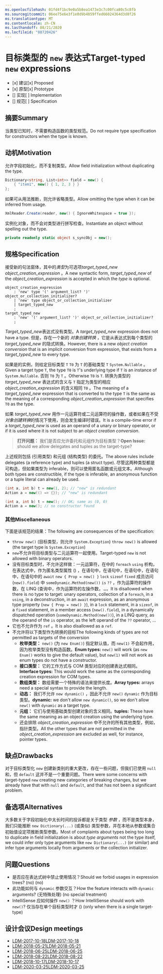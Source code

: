 ```yaml
---
ms.openlocfilehash: 01fd4f1bc9e0a5b8ea1473e3c7c00fca80c5c8fb
ms.sourcegitcommit: 06ee75e6e3f1e0d9b4859ffed66024364d3d8f26
ms.translationtype: MT
ms.contentlocale: zh-CN
ms.lasthandoff: 08/21/2020
ms.locfileid: "88720426"
---
```


# <a name="target-typed-new-expressions"></a><span data-ttu-id="3b7d7-101">目标类型的 `new` 表达式</span><span class="sxs-lookup"><span data-stu-id="3b7d7-101">Target-typed `new` expressions</span></span>

* <span data-ttu-id="3b7d7-102">[x] 建议</span><span class="sxs-lookup"><span data-stu-id="3b7d7-102">[x] Proposed</span></span>
* <span data-ttu-id="3b7d7-103">[x] 原型</span><span class="sxs-lookup"><span data-stu-id="3b7d7-103">[x] Prototype</span></span>
* <span data-ttu-id="3b7d7-104">[] 实现</span><span class="sxs-lookup"><span data-stu-id="3b7d7-104">[ ] Implementation</span></span>
* <span data-ttu-id="3b7d7-105">[] 规范</span><span class="sxs-lookup"><span data-stu-id="3b7d7-105">[ ] Specification</span></span>

## <a name="summary"></a><span data-ttu-id="3b7d7-106">摘要</span><span class="sxs-lookup"><span data-stu-id="3b7d7-106">Summary</span></span>
[summary]: #summary

<span data-ttu-id="3b7d7-107">当类型已知时，不需要构造函数的类型规范。</span><span class="sxs-lookup"><span data-stu-id="3b7d7-107">Do not require type specification for constructors when the type is known.</span></span> 

## <a name="motivation"></a><span data-ttu-id="3b7d7-108">动机</span><span class="sxs-lookup"><span data-stu-id="3b7d7-108">Motivation</span></span>
[motivation]: #motivation

<span data-ttu-id="3b7d7-109">允许字段初始化，而不复制类型。</span><span class="sxs-lookup"><span data-stu-id="3b7d7-109">Allow field initialization without duplicating the type.</span></span>
```cs
Dictionary<string, List<int>> field = new() {
    { "item1", new() { 1, 2, 3 } }
};
```

<span data-ttu-id="3b7d7-110">如果可从用法推断，则允许省略类型。</span><span class="sxs-lookup"><span data-stu-id="3b7d7-110">Allow omitting the type when it can be inferred from usage.</span></span>
```cs
XmlReader.Create(reader, new() { IgnoreWhitespace = true });
```

<span data-ttu-id="3b7d7-111">实例化对象，而不会对类型进行拼写检查。</span><span class="sxs-lookup"><span data-stu-id="3b7d7-111">Instantiate an object without spelling out the type.</span></span>
```cs
private readonly static object s_syncObj = new();
```

## <a name="specification"></a><span data-ttu-id="3b7d7-112">规格</span><span class="sxs-lookup"><span data-stu-id="3b7d7-112">Specification</span></span>
[design]: #detailed-design

<span data-ttu-id="3b7d7-113">接受新的句法窗体，其中的*类型*为可选项*target_typed_new* *object_creation_expression* 。</span><span class="sxs-lookup"><span data-stu-id="3b7d7-113">A new syntactic form, *target_typed_new* of the *object_creation_expression* is accepted in which the *type* is optional.</span></span>

```antlr
object_creation_expression
    : 'new' type '(' argument_list? ')' object_or_collection_initializer?
    | 'new' type object_or_collection_initializer
    | target_typed_new
    ;
target_typed_new
    : 'new' '(' argument_list? ')' object_or_collection_initializer?
    ;
```

<span data-ttu-id="3b7d7-114">*Target_typed_new*表达式没有类型。</span><span class="sxs-lookup"><span data-stu-id="3b7d7-114">A *target_typed_new* expression does not have a type.</span></span> <span data-ttu-id="3b7d7-115">但是，存在一个新的 *对象创建转换* ，它是从表达式到每个类型的 *target_typed_new* 的隐式转换。</span><span class="sxs-lookup"><span data-stu-id="3b7d7-115">However, there is a new *object creation conversion* that is an implicit conversion from expression, that exists from a *target_typed_new* to every type.</span></span>

<span data-ttu-id="3b7d7-116">如果是的实例，则给定目标类型 `T` `T0` 为 `T` 的基础类型 `T` `System.Nullable` 。</span><span class="sxs-lookup"><span data-stu-id="3b7d7-116">Given a target type `T`, the type `T0` is `T`'s underlying type if `T` is an instance of `System.Nullable`.</span></span> <span data-ttu-id="3b7d7-117">否则 `T0` 为 `T` 。</span><span class="sxs-lookup"><span data-stu-id="3b7d7-117">Otherwise `T0` is `T`.</span></span> <span data-ttu-id="3b7d7-118">转换为类型的 *target_typed_new* 表达式的含义与 `T` 指定为类型的相应 *object_creation_expression* 的含义相同 `T0` 。</span><span class="sxs-lookup"><span data-stu-id="3b7d7-118">The meaning of a *target_typed_new* expression that is converted to the type `T` is the same as the meaning of a corresponding *object_creation_expression* that specifies `T0` as the type.</span></span>

<span data-ttu-id="3b7d7-119">如果 *target_typed_new* 用作一元运算符或二元运算符的操作数，或者如果在不受 *对象创建转换*的情况下使用，则会发生编译时错误。</span><span class="sxs-lookup"><span data-stu-id="3b7d7-119">It is a compile-time error if a *target_typed_new* is used as an operand of a unary or binary operator, or if it is used where it is not subject to an *object creation conversion*.</span></span>

> <span data-ttu-id="3b7d7-120">**打开问题：** 我们是否应允许委托和元组作为目标类型？</span><span class="sxs-lookup"><span data-stu-id="3b7d7-120">**Open Issue:** should we allow delegates and tuples as the target-type?</span></span>

<span data-ttu-id="3b7d7-121">上述规则包括 (引用类型) 和元组 (结构类型) 的委托。</span><span class="sxs-lookup"><span data-stu-id="3b7d7-121">The above rules include delegates (a reference type) and tuples (a struct type).</span></span> <span data-ttu-id="3b7d7-122">尽管这两种类型都是可构造，但如果类型为 inferable，则可以使用匿名函数或元组文本。</span><span class="sxs-lookup"><span data-stu-id="3b7d7-122">Although both types are constructible, if the type is inferable, an anonymous function or a tuple literal can already be used.</span></span>
```cs
(int a, int b) t = new(1, 2); // "new" is redundant
Action a = new(() => {}); // "new" is redundant

(int a, int b) t = new(); // OK; same as (0, 0)
Action a = new(); // no constructor found
```

### <a name="miscellaneous"></a><span data-ttu-id="3b7d7-123">其他</span><span class="sxs-lookup"><span data-stu-id="3b7d7-123">Miscellaneous</span></span>

<span data-ttu-id="3b7d7-124">下面是该规范的结果：</span><span class="sxs-lookup"><span data-stu-id="3b7d7-124">The following are consequences of the specification:</span></span>

- <span data-ttu-id="3b7d7-125">`throw new()` (目标类型，则允许 `System.Exception`) </span><span class="sxs-lookup"><span data-stu-id="3b7d7-125">`throw new()` is allowed (the target type is `System.Exception`)</span></span>
- <span data-ttu-id="3b7d7-126">`new`不允许将目标类型与二元运算符一起使用。</span><span class="sxs-lookup"><span data-stu-id="3b7d7-126">Target-typed `new` is not allowed with binary operators.</span></span>
- <span data-ttu-id="3b7d7-127">没有目标类型时，不允许这样做：一元运算符，在中的 `foreach` `using` 析构，在表达式中，作为匿名类型属性 () ，在语句中，在语句中，在语句中，在语句中，在语句中的 `await` `new { Prop = new() }` `lock` `sizeof` `fixed` 成员访问 (`new().field`) 中 `someDynamic.Method(new())` `is` `??` ，作为运算符的操作数，在 LINQ (查询中，作为运算符的左操作数，.。。</span><span class="sxs-lookup"><span data-stu-id="3b7d7-127">It is disallowed when there is no type to target: unary operators, collection of a `foreach`, in a `using`, in a deconstruction, in an `await` expression, as an anonymous type property (`new { Prop = new() }`), in a `lock` statement, in a `sizeof`, in a `fixed` statement, in a member access (`new().field`), in a dynamically dispatched operation (`someDynamic.Method(new())`), in a LINQ query, as the operand of the `is` operator, as the left operand of the `??` operator,  ...</span></span>
- <span data-ttu-id="3b7d7-128">它也不允许作为 `ref` 。</span><span class="sxs-lookup"><span data-stu-id="3b7d7-128">It is also disallowed as a `ref`.</span></span>
- <span data-ttu-id="3b7d7-129">不允许将以下类型作为转换的目标</span><span class="sxs-lookup"><span data-stu-id="3b7d7-129">The following kinds of types are not permitted as targets of the conversion</span></span>
  - <span data-ttu-id="3b7d7-130">**枚举类型：** `new()` (为 `new Enum()`) 指定默认值，而 `new(1)` 不会起作用，因为枚举类型没有构造函数。</span><span class="sxs-lookup"><span data-stu-id="3b7d7-130">**Enum types:** `new()` will work (as `new Enum()` works to give the default value), but `new(1)` will not work as enum types do not have a constructor.</span></span>
  - <span data-ttu-id="3b7d7-131">**接口类型：** 它的工作方式与 COM 类型对应的创建表达式相同。</span><span class="sxs-lookup"><span data-stu-id="3b7d7-131">**Interface types:** This would work the same as the corresponding creation expression for COM types.</span></span>
  - <span data-ttu-id="3b7d7-132">**数组类型：** 数组需要一个特殊的语法来提供长度。</span><span class="sxs-lookup"><span data-stu-id="3b7d7-132">**Array types:** arrays need a special syntax to provide the length.</span></span>    
  - <span data-ttu-id="3b7d7-133">**动态：** 我们不允许 `new dynamic()` ，因此不允许 `new()` `dynamic` 作为目标类型。</span><span class="sxs-lookup"><span data-stu-id="3b7d7-133">**dynamic:** we don't allow `new dynamic()`, so we don't allow `new()` with `dynamic` as a target type.</span></span>
  - <span data-ttu-id="3b7d7-134">**元组：** 它们与使用基础类型创建对象的含义相同。</span><span class="sxs-lookup"><span data-stu-id="3b7d7-134">**tuples:** These have the same meaning as an object creation using the underlying type.</span></span>
  - <span data-ttu-id="3b7d7-135">还会排除 *object_creation_expression* 中不允许的所有其他类型，例如，指针类型。</span><span class="sxs-lookup"><span data-stu-id="3b7d7-135">All the other types that are not permitted in the *object_creation_expression* are excluded as well, for instance, pointer types.</span></span>   

## <a name="drawbacks"></a><span data-ttu-id="3b7d7-136">缺点</span><span class="sxs-lookup"><span data-stu-id="3b7d7-136">Drawbacks</span></span>
[drawbacks]: #drawbacks

<span data-ttu-id="3b7d7-137">对于目标类型化 `new` 创建新类别的重大更改，存在一些问题，但我们已使用 `null` 和，但 `default` 这并不是一个重要问题。</span><span class="sxs-lookup"><span data-stu-id="3b7d7-137">There were some concerns with target-typed `new` creating new categories of breaking changes, but we already have that with `null` and `default`, and that has not been a significant problem.</span></span>

## <a name="alternatives"></a><span data-ttu-id="3b7d7-138">备选项</span><span class="sxs-lookup"><span data-stu-id="3b7d7-138">Alternatives</span></span>
[alternatives]: #alternatives

<span data-ttu-id="3b7d7-139">大多数关于字段初始化中太长时间的投诉都是关于类型 *参数* ，而不是类型本身，我们只能推断 `new Dictionary(...)` (或类似) 类型参数，并在本地从参数或集合初始值设定项推断类型参数。</span><span class="sxs-lookup"><span data-stu-id="3b7d7-139">Most of complaints about types being too long to duplicate in field initialization is about *type arguments* not the type itself, we could infer only type arguments like `new Dictionary(...)` (or similar) and infer type arguments locally from arguments or the collection initializer.</span></span>

## <a name="questions"></a><span data-ttu-id="3b7d7-140">问题</span><span class="sxs-lookup"><span data-stu-id="3b7d7-140">Questions</span></span>
[questions]: #questions

- <span data-ttu-id="3b7d7-141">是否应在表达式树中禁止使用情况？</span><span class="sxs-lookup"><span data-stu-id="3b7d7-141">Should we forbid usages in expression trees?</span></span> <span data-ttu-id="3b7d7-142"> (no) </span><span class="sxs-lookup"><span data-stu-id="3b7d7-142">(no)</span></span>
- <span data-ttu-id="3b7d7-143">此功能如何与 `dynamic` 参数交互？</span><span class="sxs-lookup"><span data-stu-id="3b7d7-143">How the feature interacts with `dynamic` arguments?</span></span> <span data-ttu-id="3b7d7-144"> (无特殊处理) </span><span class="sxs-lookup"><span data-stu-id="3b7d7-144">(no special treatment)</span></span>
- <span data-ttu-id="3b7d7-145">IntelliSense 应如何操作 `new()` ？</span><span class="sxs-lookup"><span data-stu-id="3b7d7-145">How IntelliSense should work with `new()`?</span></span> <span data-ttu-id="3b7d7-146">仅当存在单个目标类型时才 () </span><span class="sxs-lookup"><span data-stu-id="3b7d7-146">(only when there is a single target-type)</span></span>

## <a name="design-meetings"></a><span data-ttu-id="3b7d7-147">设计会议</span><span class="sxs-lookup"><span data-stu-id="3b7d7-147">Design meetings</span></span>

- [<span data-ttu-id="3b7d7-148">LDM-2017-10-18</span><span class="sxs-lookup"><span data-stu-id="3b7d7-148">LDM-2017-10-18</span></span>](https://github.com/dotnet/csharplang/blob/master/meetings/2017/LDM-2017-10-18.md#100)
- [<span data-ttu-id="3b7d7-149">LDM-2018-05-21</span><span class="sxs-lookup"><span data-stu-id="3b7d7-149">LDM-2018-05-21</span></span>](https://github.com/dotnet/csharplang/blob/master/meetings/2018/LDM-2018-05-21.md)
- [<span data-ttu-id="3b7d7-150">LDM-2018-06-25</span><span class="sxs-lookup"><span data-stu-id="3b7d7-150">LDM-2018-06-25</span></span>](https://github.com/dotnet/csharplang/blob/master/meetings/2018/LDM-2018-06-25.md)
- [<span data-ttu-id="3b7d7-151">LDM-2018-08-22</span><span class="sxs-lookup"><span data-stu-id="3b7d7-151">LDM-2018-08-22</span></span>](https://github.com/dotnet/csharplang/blob/master/meetings/2018/LDM-2018-08-22.md#target-typed-new)
- [<span data-ttu-id="3b7d7-152">LDM-2018-10-17</span><span class="sxs-lookup"><span data-stu-id="3b7d7-152">LDM-2018-10-17</span></span>](https://github.com/dotnet/csharplang/blob/master/meetings/2018/LDM-2018-10-17.md)
- [<span data-ttu-id="3b7d7-153">LDM-2020-03-25</span><span class="sxs-lookup"><span data-stu-id="3b7d7-153">LDM-2020-03-25</span></span>](https://github.com/dotnet/csharplang/blob/master/meetings/2020/LDM-2020-03-25.md)
